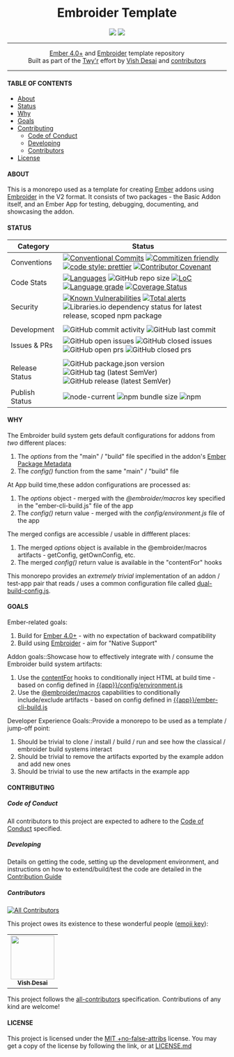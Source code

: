 <h1 align="center">
    Embroider Template
</h1>
<div align="center">
    <a href="https://spdx.org/licenses/MITNFA.html"><img src="https://img.shields.io/badge/License-MIT%20%2Bno--false--attribs-blue" /></a>
    <a href="https://github.com/twyr/embroider-template/blob/main/CODE_OF_CONDUCT.md"><img src="https://img.shields.io/badge/Contributor%20Covenant-v2.0%20adopted-ff69b4.svg" /></a>
</div>
<hr />

<div align="center">
    <a href="https://emberjs.com">Ember 4.0+</a> and <a href="">Embroider</a> template repository
</div>
<div align="center">
    Built as part of the <a href="https://github.com/twyr">Twy&apos;r</a> effort by <a href="https://github.com/shadyvd">Vish Desai</a> and <a href="https://github.com/twyr/embroider-template/graphs/contributors">contributors</a>
</div>
<hr />

#### TABLE OF CONTENTS

-   [About](#about)
-   [Status](#status)
-   [Why](#why)
-   [Goals](#goals)
-   [Contributing](#contributing)
    -   [Code of Conduct](#code-of-conduct)
    -   [Developing](#developing)
    -   [Contributors](#contributors)
-   [License](#license)

#### ABOUT

This is a monorepo used as a template for creating [Ember](https://emberjs.com) addons using [Embroider](https://github.com/embroider-build/embroider) in the V2 format.
It consists of two packages - the Basic Addon itself, and an Ember App for testing, debugging, documenting, and showcasing the addon.

#### STATUS

| Category       | Status                                                                                                                                                                                                                                                                                                                                                                                                                                                                                                                                                                                                                                                               |
| -------------- | -------------------------------------------------------------------------------------------------------------------------------------------------------------------------------------------------------------------------------------------------------------------------------------------------------------------------------------------------------------------------------------------------------------------------------------------------------------------------------------------------------------------------------------------------------------------------------------------------------------------------------------------------------------------- |
| Conventions    | [![Conventional Commits](https://img.shields.io/badge/Conventional%20Commits-1.0.0-brightgreen.svg)](https://conventionalcommits.org) [![Commitizen friendly](https://img.shields.io/badge/commitizen-friendly-brightgreen.svg)](http://commitizen.github.io/cz-cli/) [![code style: prettier](https://img.shields.io/badge/code_style-prettier-ff69b4.svg?style=flat-square)](https://github.com/prettier/prettier) [![Contributor Covenant](https://img.shields.io/badge/Contributor%20Covenant-2.1-4baaaa.svg)](CODE_OF_CONDUCT.md)                                                                                                                               |
| Code Stats     | [![Languages](https://badgen.net/lgtm/langs/g/twyr/embroider-template)](https://lgtm.com/projects/g/twyr/embroider-template) ![GitHub repo size](https://img.shields.io/github/repo-size/twyr/embroider-template) [![LoC](https://badgen.net/lgtm/lines/g/twyr/embroider-template)](https://lgtm.com/projects/g/twyr/embroider-template) [![Language grade](https://badgen.net/lgtm/grade/g/twyr/embroider-template)](https://lgtm.com/projects/g/twyr/embroider-template/context:javascript) [![Coverage Status](https://coveralls.io/repos/github/twyr/embroider-template/badge.svg?branch=main)](https://coveralls.io/github/twyr/embroider-template?branch=main) |
| Security       | [![Known Vulnerabilities](https://snyk.io/test/github/twyr/embroider-template/badge.svg?targetFile=package.json)](https://snyk.io/test/github/twyr/embroider-template?targetFile=package.json) [![Total alerts](https://img.shields.io/lgtm/alerts/g/twyr/embroider-template.svg?logo=lgtm&logoWidth=18)](https://lgtm.com/projects/g/twyr/embroider-template/alerts/) ![Libraries.io dependency status for latest release, scoped npm package](https://img.shields.io/librariesio/release/npm/@twyr/embroider-addon)                                                                                                                                                |
|                |                                                                                                                                                                                                                                                                                                                                                                                                                                                                                                                                                                                                                                                                      |
| Development    | ![GitHub commit activity](https://img.shields.io/github/commit-activity/m/twyr/embroider-template) ![GitHub last commit](https://img.shields.io/github/last-commit/twyr/embroider-template)                                                                                                                                                                                                                                                                                                                                                                                                                                                                          |
| Issues & PRs   | ![GitHub open issues](https://img.shields.io/github/issues-raw/twyr/embroider-template) ![GitHub closed issues](https://img.shields.io/github/issues-closed-raw/twyr/embroider-template) ![GitHub open prs](https://img.shields.io/github/issues-pr-raw/twyr/embroider-template) ![GitHub closed prs](https://img.shields.io/github/issues-pr-closed-raw/twyr/embroider-template)                                                                                                                                                                                                                                                                                    |
|                |                                                                                                                                                                                                                                                                                                                                                                                                                                                                                                                                                                                                                                                                      |
| Release Status | ![GitHub package.json version](https://img.shields.io/github/package-json/v/twyr/embroider-template/main) ![GitHub tag (latest SemVer)](https://img.shields.io/github/v/tag/twyr/embroider-template?sort=semver) ![GitHub release (latest SemVer)](https://img.shields.io/github/v/release/twyr/embroider-template?sort=semver)                                                                                                                                                                                                                                                                                                                                      |
| Publish Status | ![node-current](https://img.shields.io/node/v/@twyr/embroider-addon) ![npm bundle size](https://badgen.net/bundlephobia/min/@twyr/embroider-addon) ![npm](https://img.shields.io/npm/dy/@twyr/embroider-addon)                                                                                                                                                                                                                                                                                                                                                                                                                                                       |

#### WHY

The Embroider build system gets default configurations for addons from _two_ different places:

1. The _options_ from the "main" / "build" file specified in the addon's [Ember Package Metadata](https://github.com/embroider-build/embroider/blob/main/SPEC.md#definitions)
1. The _config()_ function from the same "main" / "build" file

At App build time,these addon configurations are processed as:

1. The _options_ object - merged with the _@embroider/macros_ key specified in the "ember-cli-build.js" file of the app
1. The _config()_ return value - merged with the _config/environment.js_ file of the app

The merged configs are accessible / usable in diffferent places:

1. The merged _options_ object is available in the @embroider/macros artifacts - getConfig, getOwnConfig, etc.
1. The merged _config()_ return value is available in the "contentFor" hooks

This monorepo provides an _extremely trivial_ implementation of an addon / test-app pair that reads / uses a common configuration file
called [dual-build-config.js](./packages/embroider-app/config/dual-build-config.js).

#### GOALS

Ember-related goals:

1. Build for [Ember 4.0+](https://emberjs.com) - with no expectation of backward compatibility
1. Build using [Embroider](https://github.com/embroider-build/embroider) - aim for "Native Support"

Addon goals::Showcase how to effectively integrate with / consume the Embroider build system artifacts:

1. Use the [contentFor](https://github.com/embroider-build/embroider/blob/main/SPEC.md#contentfor) hooks to conditionally inject HTML at build time - based on config defined in [{{app}}/config/environment.js](./packages/embroider-app/config/environment.js)
1. Use the [@embroider/macros](https://github.com/embroider-build/embroider/tree/main/packages/macros#readme) capabilities to conditionally include/exclude artifacts - based on config defined in [{{app}}/ember-cli-build.js](./packages/embroider-app/ember-cli-build.js)

Developer Experience Goals::Provide a monorepo to be used as a template / jump-off point:

1. Should be trivial to clone / install / build / run and see how the classical / embroider build systems interact
1. Should be trivial to remove the artifacts exported by the example addon and add new ones
1. Should be trivial to use the new artifacts in the example app

#### CONTRIBUTING

##### Code of Conduct

All contributors to this project are expected to adhere to the [Code of Conduct](CODE_OF_CONDUCT.md) specified.

##### Developing

Details on getting the code, setting up the development environment, and instructions on how to extend/build/test the code are detailed in the
[Contribution Guide](CONTRIBUTING.md)

##### Contributors

<!-- ALL-CONTRIBUTORS-BADGE:START - Do not remove or modify this section -->

[![All Contributors](https://img.shields.io/badge/all_contributors-1-orange.svg?style=flat-square)](#contributors)

<!-- ALL-CONTRIBUTORS-BADGE:END -->

This project owes its existence to these wonderful people ([emoji key](https://allcontributors.org/docs/en/emoji-key)):

<!-- ALL-CONTRIBUTORS-LIST:START - Do not remove or modify this section -->
<!-- prettier-ignore-start -->
<!-- markdownlint-disable -->
<table>
  <tr>
    <td align="center"><a href="http://twyr.github.io"><img src="https://avatars1.githubusercontent.com/u/5027975?v=4" width="100px;" alt=""/><br /><sub><b>Vish Desai</b></sub></a></td>
  </tr>
</table>

<!-- markdownlint-enable -->
<!-- prettier-ignore-end -->

<!-- ALL-CONTRIBUTORS-LIST:END -->

This project follows the [all-contributors](https://allcontributors.org) specification. Contributions of any kind are welcome!

#### LICENSE

This project is licensed under the [MIT +no-false-attribs](https://spdx.org/licenses/MITNFA.html) license.
You may get a copy of the license by following the link, or at [LICENSE.md](LICENSE.md)
